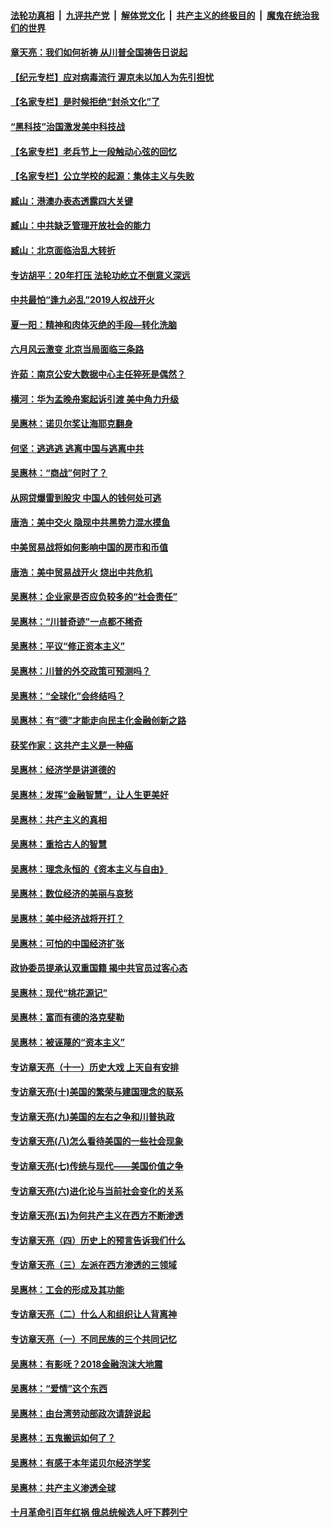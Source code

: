 

####  [法轮功真相](../../../../basic/blob/master/README.md?t=06261002) &nbsp;|&nbsp; [九评共产党](../../../../9ping.md/blob/master/README.md?t=06261002) &nbsp;|&nbsp; [解体党文化](../../../../jtdwh.md/blob/master/README.md?t=06261002)  &nbsp;|&nbsp; [共产主义的终极目的](../../../../gczydzjmd.md/blob/master/README.md?t=06261002) &nbsp;|&nbsp; [魔鬼在统治我们的世界](../../../../mgztzwmdsj.md/blob/master/README.md?t=06261002) 

#### [章天亮：我们如何祈祷 从川普全国祷告日说起](../pages/nsc423/n11944627.md?t=06261002) 

#### [【纪元专栏】应对病毒流行 渥京未以加人为先引担忧](../pages/nsc423/n11875714.md?t=06261002) 

#### [【名家专栏】是时候拒绝“封杀文化”了](../pages/nsc423/n11814093.md?t=06261002) 

#### [“黑科技”治国激发美中科技战](../pages/nsc423/n11638056.md?t=06261002) 

#### [【名家专栏】老兵节上一段触动心弦的回忆](../pages/nsc423/n11646016.md?t=06261002) 

#### [【名家专栏】公立学校的起源：集体主义与失败](../pages/nsc423/n11601833.md?t=06261002) 

#### [臧山：港澳办表态透露四大关键](../pages/nsc423/n11421628.md?t=06261002) 

#### [臧山：中共缺乏管理开放社会的能力](../pages/nsc423/n11407457.md?t=06261002) 

#### [臧山：北京面临治乱大转折](../pages/nsc423/n11406895.md?t=06261002) 

#### [专访胡平：20年打压 法轮功屹立不倒意义深远](../pages/nsc423/n11398800.md?t=06261002) 

#### [中共最怕“逢九必乱”2019人权战开火](../pages/nsc423/n11385248.md?t=06261002) 

#### [夏一阳：精神和肉体灭绝的手段—转化洗脑](../pages/nsc423/n11368250.md?t=06261002) 

#### [六月风云激变 北京当局面临三条路](../pages/nsc423/n11313668.md?t=06261002) 

#### [许茹：南京公安大数据中心主任猝死是偶然？](../pages/nsc423/n11064744.md?t=06261002) 

#### [横河：华为孟晚舟案起诉引渡 美中角力升级](../pages/nsc423/n11027230.md?t=06261002) 

#### [吴惠林：诺贝尔奖让海耶克翻身](../pages/nsc423/n10890049.md?t=06261002) 

#### [何坚：逃逃逃 逃离中国与逃离中共](../pages/nsc423/n10592891.md?t=06261002) 

#### [吴惠林：“商战”何时了？](../pages/nsc423/n10573558.md?t=06261002) 

#### [从网贷爆雷到股灾 中国人的钱何处可逃](../pages/nsc423/n10572800.md?t=06261002) 

#### [唐浩：美中交火 隐现中共黑势力混水摸鱼](../pages/nsc423/n10544040.md?t=06261002) 

#### [中美贸易战将如何影响中国的房市和币值](../pages/nsc423/n10543697.md?t=06261002) 

#### [唐浩：美中贸易战开火 烧出中共危机](../pages/nsc423/n10540126.md?t=06261002) 

#### [吴惠林：企业家是否应负较多的“社会责任”](../pages/nsc423/n10535022.md?t=06261002) 

#### [吴惠林：“川普奇迹”一点都不稀奇](../pages/nsc423/n10512808.md?t=06261002) 

#### [吴惠林：平议“修正资本主义”](../pages/nsc423/n10495724.md?t=06261002) 

#### [吴惠林：川普的外交政策可预测吗？](../pages/nsc423/n10462387.md?t=06261002) 

#### [吴惠林：“全球化”会终结吗？](../pages/nsc423/n10452838.md?t=06261002) 

#### [吴惠林：有“德”才能走向民主化金融创新之路](../pages/nsc423/n10432292.md?t=06261002) 

#### [获奖作家：这共产主义是一种癌](../pages/nsc423/n10431541.md?t=06261002) 

#### [吴惠林：经济学是讲道德的](../pages/nsc423/n10398014.md?t=06261002) 

#### [吴惠林：发挥“金融智慧”，让人生更美好](../pages/nsc423/n10375019.md?t=06261002) 

#### [吴惠林：共产主义的真相](../pages/nsc423/n10351394.md?t=06261002) 

#### [吴惠林：重拾古人的智慧](../pages/nsc423/n10337691.md?t=06261002) 

#### [吴惠林：理念永恒的《资本主义与自由》](../pages/nsc423/n10316274.md?t=06261002) 

#### [吴惠林：数位经济的美丽与哀愁](../pages/nsc423/n10292946.md?t=06261002) 

#### [吴惠林：美中经济战将开打？](../pages/nsc423/n10258825.md?t=06261002) 

#### [吴惠林：可怕的中国经济扩张](../pages/nsc423/n10219147.md?t=06261002) 

#### [政协委员提承认双重国籍 揭中共官员过客心态](../pages/nsc423/n10208809.md?t=06261002) 

#### [吴惠林：现代“桃花源记”](../pages/nsc423/n10185234.md?t=06261002) 

#### [吴惠林：富而有德的洛克斐勒](../pages/nsc423/n10142264.md?t=06261002) 

#### [吴惠林：被诬蔑的“资本主义”](../pages/nsc423/n10124816.md?t=06261002) 

#### [专访章天亮（十一）历史大戏 上天自有安排](../pages/nsc423/n10094905.md?t=06261002) 

#### [专访章天亮(十)美国的繁荣与建国理念的联系](../pages/nsc423/n10094899.md?t=06261002) 

#### [专访章天亮(九)美国的左右之争和川普执政](../pages/nsc423/n10094889.md?t=06261002) 

#### [专访章天亮(八)怎么看待美国的一些社会现象](../pages/nsc423/n10094857.md?t=06261002) 

#### [专访章天亮(七)传统与现代——美国价值之争](../pages/nsc423/n10093140.md?t=06261002) 

#### [专访章天亮(六)进化论与当前社会变化的关系](../pages/nsc423/n10092036.md?t=06261002) 

#### [专访章天亮(五)为何共产主义在西方不断渗透](../pages/nsc423/n10083620.md?t=06261002) 

#### [专访章天亮（四）历史上的预言告诉我们什么](../pages/nsc423/n10083606.md?t=06261002) 

#### [专访章天亮（三）左派在西方渗透的三领域](../pages/nsc423/n10081115.md?t=06261002) 

#### [吴惠林：工会的形成及其功能](../pages/nsc423/n10080633.md?t=06261002) 

#### [专访章天亮（二）什么人和组织让人背离神](../pages/nsc423/n10076637.md?t=06261002) 

#### [专访章天亮（一）不同民族的三个共同记忆](../pages/nsc423/n10074188.md?t=06261002) 

#### [吴惠林：有影呒？2018金融泡沫大地震](../pages/nsc423/n10040534.md?t=06261002) 

#### [吴惠林：“爱情”这个东西](../pages/nsc423/n10019423.md?t=06261002) 

#### [吴惠林：由台湾劳动部政次请辞说起](../pages/nsc423/n9979679.md?t=06261002) 

#### [吴惠林：五鬼搬运如何了？](../pages/nsc423/n9925338.md?t=06261002) 

#### [吴惠林：有感于本年诺贝尔经济学奖](../pages/nsc423/n9871883.md?t=06261002) 

#### [吴惠林：共产主义渗透全球](../pages/nsc423/n9812748.md?t=06261002) 

#### [十月革命引百年红祸 俄总统候选人吁下葬列宁](../pages/nsc423/n9810182.md?t=06261002) 


